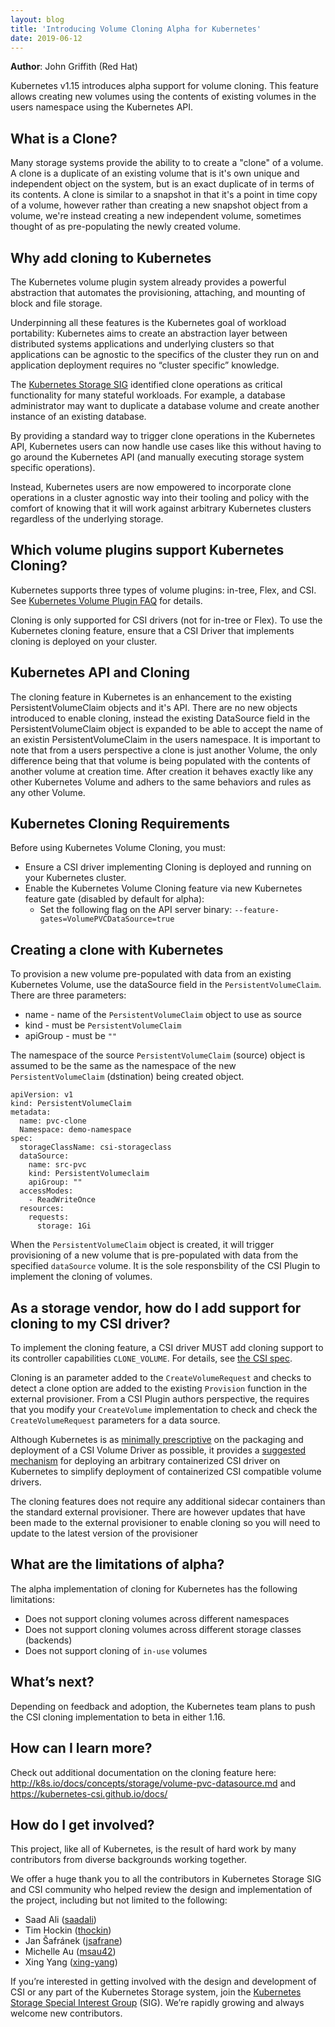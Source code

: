 ```yaml
---
layout: blog
title: 'Introducing Volume Cloning Alpha for Kubernetes'
date: 2019-06-12
---
```


**Author**: John Griffith (Red Hat)

Kubernetes v1.15 introduces alpha support for volume cloning. This feature allows creating new volumes using the contents of existing volumes in the users namespace using the Kubernetes API.

## What is a Clone?

Many storage systems provide the ability to to create a "clone" of a volume.  A clone is a duplicate of an existing volume that is it's own unique and independent object on the system, but is an exact duplicate of in terms of its contents.  A clone is similar to a snapshot in that it's a point in time copy of a volume, however rather than creating a new snapshot object from a volume, we're instead creating a new independent volume, sometimes thought of as pre-populating the newly created volume.

## Why add cloning to Kubernetes

The Kubernetes volume plugin system already provides a powerful abstraction that automates the provisioning, attaching, and mounting of block and file storage.

Underpinning all these features is the Kubernetes goal of workload portability: Kubernetes aims to create an abstraction layer between distributed systems applications and underlying clusters so that applications can be agnostic to the specifics of the cluster they run on and application deployment requires no “cluster specific” knowledge.

The [Kubernetes Storage SIG](https://github.com/kubernetes/community/tree/master/sig-storage) identified clone operations as critical functionality for many stateful workloads. For example, a database administrator may want to duplicate a database volume and create another instance of an existing database.

By providing a standard way to trigger clone operations in the Kubernetes API, Kubernetes users can now handle use cases like this without having to go around the Kubernetes API (and manually executing storage system specific operations).

Instead, Kubernetes users are now empowered to incorporate clone operations in a cluster agnostic way into their tooling and policy with the comfort of knowing that it will work against arbitrary Kubernetes clusters regardless of the underlying storage.

## Which volume plugins support Kubernetes Cloning?

Kubernetes supports three types of volume plugins: in-tree, Flex, and CSI. See [Kubernetes Volume Plugin FAQ](https://github.com/kubernetes/community/blob/master/sig-storage/volume-plugin-faq.md) for details.

Cloning is only supported for CSI drivers (not for in-tree or Flex). To use the Kubernetes cloning feature, ensure that a CSI Driver that implements cloning is deployed on your cluster.

## Kubernetes API and Cloning

The cloning feature in Kubernetes is an enhancement to the existing PersistentVolumeClaim objects and it's API.  There are no new objects introduced to enable cloning, instead the existing DataSource field in the PersistentVolumeClaim object is expanded to be able to accept the name of an existin PersistentVolumeClaim in the users namespace.  It is important to note that from a users perspective a clone is just another Volume, the only difference being that that volume is being populated with the contents of another volume at creation time.  After creation it behaves exactly like any other Kubernetes Volume and adhers to the same behaviors and rules as any other Volume.

## Kubernetes Cloning Requirements

Before using Kubernetes Volume Cloning, you must:

* Ensure a CSI driver implementing Cloning is deployed and running on your Kubernetes cluster.
* Enable the Kubernetes Volume Cloning feature via new Kubernetes feature gate (disabled by default for alpha):
  * Set the following flag on the API server binary: `--feature-gates=VolumePVCDataSource=true`

## Creating a clone with Kubernetes

To provision a new volume pre-populated with data from an existing Kubernetes Volume, use the dataSource field in the `PersistentVolumeClaim`.  There are three parameters:

* name - name of the `PersistentVolumeClaim` object to use as source
* kind - must be `PersistentVolumeClaim`
* apiGroup - must be `""`

The namespace of the source `PersistentVolumeClaim` (source) object is assumed to be the same as the namespace of the new `PersistentVolumeClaim` (dstination) being created object.

```
apiVersion: v1
kind: PersistentVolumeClaim
metadata:
  name: pvc-clone
  Namespace: demo-namespace
spec:
  storageClassName: csi-storageclass
  dataSource:
    name: src-pvc
    kind: PersistentVolumeclaim 
    apiGroup: ""
  accessModes:
    - ReadWriteOnce
  resources:
    requests:
      storage: 1Gi
```

When the `PersistentVolumeClaim` object is created, it will trigger provisioning of a new volume that is pre-populated with data from the specified `dataSource` volume.  It is the sole responsbility of the CSI Plugin to implement the cloning of volumes.

## As a storage vendor, how do I add support for cloning to my CSI driver?

To implement the cloning feature, a CSI driver MUST add cloning support to its controller capabilities `CLONE_VOLUME`. For details, see [the CSI spec](https://github.com/container-storage-interface/spec/blob/master/spec.md).

Cloning is an parameter added to the `CreateVolumeRequest` and checks to detect a clone option are added to the existing `Provision` function in the external provisioner.  From a CSI Plugin authors perspective, the requires that you modify your `CreateVolume` implementation to check and check the `CreateVolumeRequest` parameters for a data source.

Although Kubernetes is as [minimally prescriptive](https://github.com/kubernetes/community/blob/master/contributors/design-proposals/storage/container-storage-interface.md#third-party-csi-volume-drivers) on the packaging and deployment of a CSI Volume Driver as possible, it provides a [suggested mechanism](https://github.com/kubernetes/community/blob/master/contributors/design-proposals/storage/container-storage-interface.md#recommended-mechanism-for-deploying-csi-drivers-on-kubernetes) for deploying an arbitrary containerized CSI driver on Kubernetes to simplify deployment of containerized CSI compatible volume drivers.


The cloning features does not require any additional sidecar containers than the standard external provisioner.  There are however updates that have been made to the  external provisioner to enable cloning so you will need to update to the latest version of the provisioner <insert-link-or-version-number-here>

## What are the limitations of alpha?

The alpha implementation of cloning for Kubernetes has the following limitations:

* Does not support cloning volumes across different namespaces
* Does not support cloning volumes across different storage classes (backends)
* Does not support cloning of `in-use` volumes

## What’s next?
Depending on feedback and adoption, the Kubernetes team plans to push the CSI cloning implementation to beta in either 1.16.

## How can I learn more?

Check out additional documentation on the cloning feature here: http://k8s.io/docs/concepts/storage/volume-pvc-datasource.md and https://kubernetes-csi.github.io/docs/

## How do I get involved?

This project, like all of Kubernetes, is the result of hard work by many contributors from diverse backgrounds working together.

We offer a huge thank you to all the contributors in Kubernetes Storage SIG and CSI community who helped review the design and implementation of the project, including but not limited to the following:

* Saad Ali ([saadali](https://github.com/saadali))
* Tim Hockin ([thockin](https://github.com/thockin))
* Jan Šafránek ([jsafrane](https://github.com/jsafrane))
* Michelle Au ([msau42](https://github.com/msau42))
* Xing Yang ([xing-yang](https://github.com/xing-yang))

If you’re interested in getting involved with the design and development of CSI or any part of the Kubernetes Storage system, join the [Kubernetes Storage Special Interest Group](https://github.com/kubernetes/community/tree/master/sig-storage) (SIG). We’re rapidly growing and always welcome new contributors.
